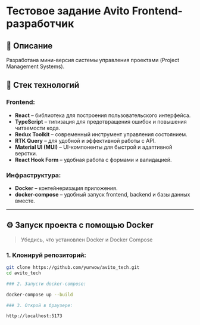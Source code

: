 # Тестовое задание Avito Frontend-разработчик

## 📌 Описание

Разработана мини-версия системы управления проектами (Project Management Systems).

## 🧰 Стек технологий

### Frontend:
- **React** – библиотека для построения пользовательского интерфейса.
- **TypeScript** – типизация для предотвращения ошибок и повышения читаемости кода.
- **Redux Toolkit** – современный инструмент управления состоянием.
- **RTK Query** – для удобной и эффективной работы с API.
- **Material UI (MUI)** – UI-компоненты для быстрой и адаптивной верстки.
- **React Hook Form** – удобная работа с формами и валидацией.

### Инфраструктура:
- **Docker** – контейнеризация приложения.
- **docker-compose** – удобный запуск frontend, backend и базы данных вместе.

---

## ⚙️ Запуск проекта с помощью Docker

> Убедись, что установлен Docker и Docker Compose

### 1. Клонируй репозиторий:
```bash
git clone https://github.com/yurwow/avito_tech.git
cd avito_tech

### 2. Запусти docker-compose:

docker-compose up --build

### 3. Открой в браузере:

http://localhost:5173

